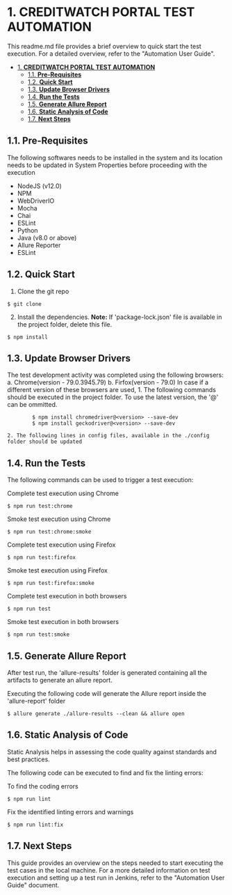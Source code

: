 # 1. **CREDITWATCH PORTAL TEST AUTOMATION**

This readme.md file provides a brief overview to quick start the test execution. 
For a detailed overview, refer to the "Automation User Guide".

- [1. **CREDITWATCH PORTAL TEST AUTOMATION**](#1-creditwatch-portal-test-automation)
  - [1.1. **Pre-Requisites**](#11-pre-requisites)
  - [1.2. **Quick Start**](#12-quick-start)
  - [1.3. **Update Browser Drivers**](#13-update-browser-drivers)
  - [1.4. **Run the Tests**](#14-run-the-tests)
  - [1.5. **Generate Allure Report**](#15-generate-allure-report)
  - [1.6. **Static Analysis of Code**](#16-static-analysis-of-code)
  - [1.7. **Next Steps**](#17-next-steps)

## 1.1. **Pre-Requisites**
The following softwares needs to be installed in the system and its location needs to be updated in System Properties before proceeding with the execution
* NodeJS (v12.0)
* NPM
* WebDriverIO
* Mocha
* Chai
* ESLint
* Python
* Java (v8.0 or above)
* Allure Reporter
* ESLint
  
## 1.2. **Quick Start**

1. Clone the git repo
```
$ git clone

```
2. Install the dependencies. 
   **Note:** If 'package-lock.json' file is available in the project folder, delete this file.   

```
$ npm install

```
## 1.3. **Update Browser Drivers**
The test development activity was completed using the following browsers:
    a. Chrome(version -  79.0.3945.79)
    b. Firfox(version - 79.0)
In case if a different version of these browsers are used, 
    1. The following commands should be executed in the project folder. To use the latest version, the '@<version>' can be ommitted.
```
        $ npm install chromedriver@<version> --save-dev
        $ npm install geckodriver@<version> --save-dev

```

    2. The following lines in config files, available in the ./config folder should be updated


## 1.4. **Run the Tests**
The following commands can be used to trigger a test execution:

Complete test execution using Chrome
```
$ npm run test:chrome

```

Smoke test execution using Chrome
```
$ npm run test:chrome:smoke

```

Complete test execution using Firefox
```
$ npm run test:firefox

```

Smoke test execution using Firefox
```
$ npm run test:firefox:smoke

```

Complete test execution in both browsers
```
$ npm run test

```

Smoke test execution in both browsers
```
$ npm run test:smoke

```

## 1.5. **Generate Allure Report**
After test run, the 'allure-results' folder is generated containing all the artifacts to generate an allure report.

Executing the following code will generate the Allure report inside the 'allure-report' folder

```
$ allure generate ./allure-results --clean && allure open

```

## 1.6. **Static Analysis of Code**
Static Analysis helps in assessing the code quality against standards and best practices. 

The following code can be executed to find and fix the linting errors:

To find the coding errors

```
$ npm run lint

```

Fix the identified linting errors and warnings

```
$ npm run lint:fix

```

## 1.7. **Next Steps**
This guide provides an overview on the steps needed to start executing the test cases in the local machine. For a more detailed information on test execution and setting up a test run in Jenkins, refer to the "Automation User Guide" document.
